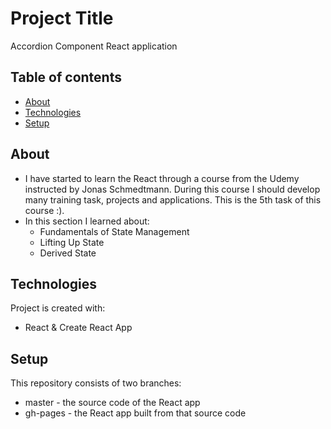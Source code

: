 # Project Title 
Accordion Component React application

## Table of contents
* [About](#about)
* [Technologies](#technologies)
* [Setup](#setup)

## About
- I have started to learn the React through a course from the Udemy instructed by Jonas Schmedtmann. During this course I should develop many training task, projects and applications. This is the 5th task of this course :).
- In this section I learned about:
  * Fundamentals of State Management
  * Lifting Up State
  * Derived State
 
## Technologies
Project is created with:
* React & Create React App

## Setup
This repository consists of two branches:
* master - the source code of the React app
* gh-pages - the React app built from that source code
